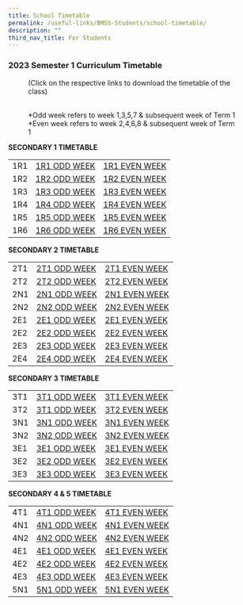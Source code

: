 ```yaml
---
title: School Timetable
permalink: /useful-links/BMSS-Students/school-timetable/
description: ""
third_nav_title: For Students
---
```

### 2023 Semester 1 Curriculum Timetable  

<figure> (Click on the respective links to download the timetable of the class)<br><br>

*Odd week refers to week 1,3,5,7 & subsequent week of Term 1  <br>
*Even week refers to week 2,4,6,8 & subsequent week of Term 1 </figure>

**SECONDARY 1 TIMETABLE**

|  |  |  |
|---|---|---|
| 1R1 | [1R1 ODD WEEK]([](/files/1R1%20ODD%20WEEK.pdf)) | [1R1 EVEN WEEK]([](/files/1R1%20EVEN%20WEEK.pdf))|
| 1R2 | [1R2 ODD WEEK]() | [1R2 EVEN WEEK]() |
| 1R3 | [1R3 ODD WEEK]() | [1R3 EVEN WEEK]() |
| 1R4 | [1R4 ODD WEEK]() | [1R4 EVEN WEEK]() |
| 1R5 | [1R5 ODD WEEK]() | [1R5 EVEN WEEK]() |
| 1R6 | [1R6 ODD WEEK]() | [1R6 EVEN WEEK]() |


**SECONDARY 2 TIMETABLE**

|  |  |  |
|---|---|---|
| 2T1 | [2T1 ODD WEEK]([](/files/2T1%20ODD%20WEEK.pdf)) | [2T1 EVEN WEEK]([](/files/2T1%20EVEN%20WEEK.pdf)) |
| 2T2 | [2T2 ODD WEEK]() | [2T2 EVEN WEEK]() |
| 2N1 | [2N1 ODD WEEK]() | [2N1 EVEN WEEK]() |
| 2N2 | [2N2 ODD WEEK]() | [2N2 EVEN WEEK]() |
| 2E1 | [2E1 ODD WEEK]() | [2E1 EVEN WEEK]() |
| 2E2 | [2E2 ODD WEEK]() | [2E2 EVEN WEEK]() |
| 2E3 | [2E3 ODD WEEK]() | [2E3 EVEN WEEK]() |
| 2E4 | [2E4 ODD WEEK]() | [2E4 EVEN WEEK]() |

**SECONDARY 3 TIMETABLE**

|  |  |  |
|---|---|---|
| 3T1 | [3T1 ODD WEEK]() | [3T1 EVEN WEEK]() |
| 3T2 | [3T1 ODD WEEK]() | [3T2 EVEN WEEK]() |
| 3N1 | [3N1 ODD WEEK]() | [3N1 EVEN WEEK]() |
| 3N2 | [3N2 ODD WEEK]() | [3N2 EVEN WEEK]() |
| 3E1 | [3E1 ODD WEEK]() | [3E1 EVEN WEEK]() |
| 3E2 | [3E2 ODD WEEK]() | [3E2 EVEN WEEK]() |
| 3E3 | [3E3 ODD WEEK]() | [3E3 EVEN WEEK]() |

**SECONDARY 4 & 5 TIMETABLE**

|  |  |  |
|---|---|---|
| 4T1 | [4T1 ODD WEEK]() | [4T1 EVEN WEEK]() |
| 4N1 | [4N1 ODD WEEK]() | [4N1 EVEN WEEK]() |
| 4N2 | [4N2 ODD WEEK]() | [4N2 EVEN WEEK]() |
| 4E1 | [4E1 ODD WEEK]() | [4E1 EVEN WEEK]() |
| 4E2 | [4E2 ODD WEEK]() | [4E2 EVEN WEEK]() |
| 4E3 | [4E3 ODD WEEK]() | [4E3 EVEN WEEK]() |
| 5N1 | [5N1 ODD WEEK]() | [5N1 EVEN WEEK]() |